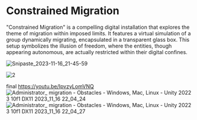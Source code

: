 # Constrained Migration
 
"Constrained Migration" is a compelling digital installation that explores the theme of migration within imposed limits. It features a virtual simulation of a group dynamically migrating, encapsulated in a transparent glass box. This setup symbolizes the illusion of freedom, where the entities, though appearing autonomous, are actually restricted within their digital confines. 


![Snipaste_2023-11-16_21-45-59](https://github.com/jessica-z6/migration/assets/145166338/35476bfd-e7b8-4540-b17b-eb66e16c1975)

![2](https://github.com/jessica-z6/migration/assets/145166338/24cea3a4-0dc6-4278-91ed-5fa917b03928)

final
https://youtu.be/IpvzyLomVNQ
![Administrator_ migration - Obstacles - Windows, Mac, Linux - Unity 2022 3 10f1 _DX11_ 2023_11_16 22_04_24](https://github.com/jessica-z6/migration/assets/145166338/e6940e1c-4a3e-4637-b852-901a5c2bcbdb)
![Administrator_ migration - Obstacles - Windows, Mac, Linux - Unity 2022 3 10f1 _DX11_ 2023_11_16 22_04_27](https://github.com/jessica-z6/migration/assets/145166338/104b2920-894c-4435-9533-c74e2ed44c87)


